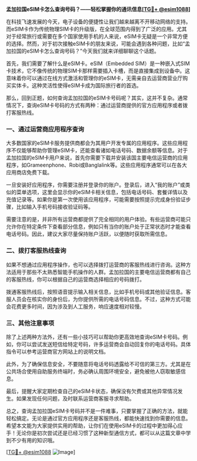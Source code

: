 **孟加拉国eSIM卡怎么查询号码？——轻松掌握你的通讯信息[[TG💪+ @esim1088](https://t.me/s/esim1088)]**

在科技飞速发展的今天，电子设备的便捷性让我们越来越离不开移动网络的支持。而eSIM卡作为传统物理SIM卡的升级版，在全球范围内得到了广泛的应用。尤其对于经常旅行或需要在多个国家使用手机的人来说，eSIM卡无疑是一个非常方便的选择。然而，对于初次接触eSIM卡的朋友来说，可能会遇到各种问题，比如“孟加拉国的eSIM卡怎么查询号码？”今天我们就来详细聊聊这个话题。

首先，我们需要了解什么是eSIM卡。eSIM（Embedded SIM）是一种嵌入式SIM卡技术，它不像传统的物理SIM卡那样需要插入卡槽，而是直接集成到设备中。这意味着你可以通过在线方式激活和管理你的eSIM卡，无需亲自去运营商营业厅购买实体卡。这种灵活性使得eSIM卡成为国际旅行者的首选。

那么，回到正题，如何查询孟加拉国的eSIM卡号码呢？其实，这并不复杂。通常情况下，查询eSIM卡号码的方式有两种：通过运营商提供的官方应用程序或者拨打客服热线。

### 一、通过运营商应用程序查询

大多数国家的eSIM卡服务提供商都会为其用户开发专属的应用程序。这些应用程序不仅能够帮助你管理eSIM卡，还能查看诸如电话号码、数据余额等信息。对于孟加拉国的eSIM卡用户来说，首先你需要下载并安装该国主要电信运营商的应用程序，如Grameenphone、Robi或Banglalink等。这些应用程序通常可以在各大应用商店免费下载。

一旦安装好应用程序，你需要注册并登录你的账户。登录后，进入“我的账户”或类似的菜单选项，这里会显示你的eSIM卡相关信息，包括电话号码、套餐详情以及充值记录等。如果你是第一次使用该应用程序，可能需要按照提示完成身份验证步骤，比如输入手机号码接收验证码等。

需要注意的是，并非所有运营商都提供了完全相同的用户体验。有些运营商可能只允许你在特定条件下查看部分信息，例如只有当你的账户处于正常状态时才能查看电话号码。因此，建议大家尽量保持账户活跃，以便随时获取所需信息。

### 二、拨打客服热线查询

如果不想通过应用程序操作，也可以选择拨打运营商的客服热线进行咨询。这种方法适用于那些不太熟悉智能手机操作的人群。孟加拉国的主要电信运营商都有自己的客服热线，你可以根据自己的运营商选择相应的号码拨打。

拨通客服热线后，按照语音提示输入相关信息，比如手机号码或其他验证信息。客服人员会在核实你的身份后，为你提供所需的电话号码信息。不过，这种方式可能会花费更多时间，因为涉及到人工服务，响应速度相对较慢。

### 三、其他注意事项

除了上述两种方法外，还有一些小技巧可以帮助你更高效地查询eSIM卡号码。例如，你可以尝试发送短信给特定号码，许多运营商会自动回复你的电话号码。具体指令可以参考运营商官方网站上的说明文档。

此外，为了确保信息安全，不要随意将电话号码透露给不可信的第三方。尤其是在公共场合使用自助服务终端时，务必确认周围环境安全，避免被他人窃取敏感信息。

最后，提醒大家定期检查自己的eSIM卡状态，确保没有欠费或其他异常情况发生。如果发现任何问题，及时联系运营商客服寻求帮助。

总之，查询孟加拉国eSIM卡号码并不是一件难事，只要掌握了正确的方法，就能轻松搞定。无论是通过官方应用程序还是客服热线，都能快速找到你需要的信息。希望本文能为大家提供实用的帮助，让你们在使用eSIM卡的过程中更加得心应手！无论你是初次尝试还是已经习惯了这种新型通信方式，都可以从这篇文章中学到不少有用的知识哦。

[[TG💪+ @esim1088](https://t.me/s/esim1088) ![Image](https://i.postimg.cc/4NQfJmqS/Snipaste-2025-05-13-00-14-12.png)]